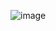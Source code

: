 ![image](https://user-images.githubusercontent.com/63789702/186453162-7c93a218-f67c-4010-bd3a-cd36476db21f.png)
